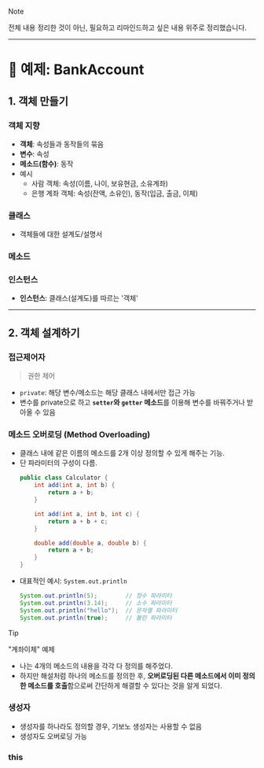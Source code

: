 >[!NOTE]
> 전체 내용 정리한 것이 아닌, 필요하고 리마인드하고 싶은 내용 위주로 정리했습니다.

---

# 📘 예제: BankAccount
## 1. 객체 만들기
### 객체 지향
- **객체**: 속성들과 동작들의 묶음
- **변수**: 속성
- **메소드(함수)**: 동작
- 예시
  - 사람 객체: 속성(이름, 나이, 보유현금, 소유계좌)
  - 은행 계좌 객체: 속성(잔액, 소유인), 동작(입금, 출금, 이체)

### 클래스
- 객체들에 대한 설계도/설명서

### 메소드

### 인스턴스
- **인스턴스**: 클래스(설계도)를 따르는 '객체'

---
## 2. 객체 설계하기
### 접근제어자
> 권한 제어
- `private`: 해당 변수/메소드는 해당 클래스 내에서만 접근 가능
- 변수를 private으로 하고 **`setter`와 `getter` 메소드**를 이용해 변수를 바꿔주거나 받아올 수 있음

### 메소드 오버로딩 (Method Overloading)
- 클래스 내에 같은 이름의 메소드를 2개 이상 정의할 수 있게 해주는 기능. 
- 단 파라미터의 구성이 다름.
    ```java
    public class Calculator {
        int add(int a, int b) {
            return a + b;
        }
    
        int add(int a, int b, int c) {
            return a + b + c;
        }
    
        double add(double a, double b) {
            return a + b;
        }
    }
    ```
- 대표적인 예시: `System.out.println`
    ```java
    System.out.println(5);        // 정수 파라미터
    System.out.println(3.14);     // 소수 파라미터
    System.out.println("hello");  // 문자열 파라미터
    System.out.println(true);     // 불린 파라미터
    ```
> [!TIP]
> "계좌이체" 예제
> - 나는 4개의 메소드의 내용을 각각 다 정의를 해주었다.
> - 하지만 해설처럼 하나의 메소드를 정의한 후, **오버로딩된 다른 메소드에서 이미 정의한 메소드를 호출**함으로써 간단하게 해결할 수 있다는 것을 알게 되었다.

### 생성자
- 생성자를 하나라도 정의할 경우, 기보노 생성자는 사용할 수 없음
- 생성자도 오버로딩 가능

### this
